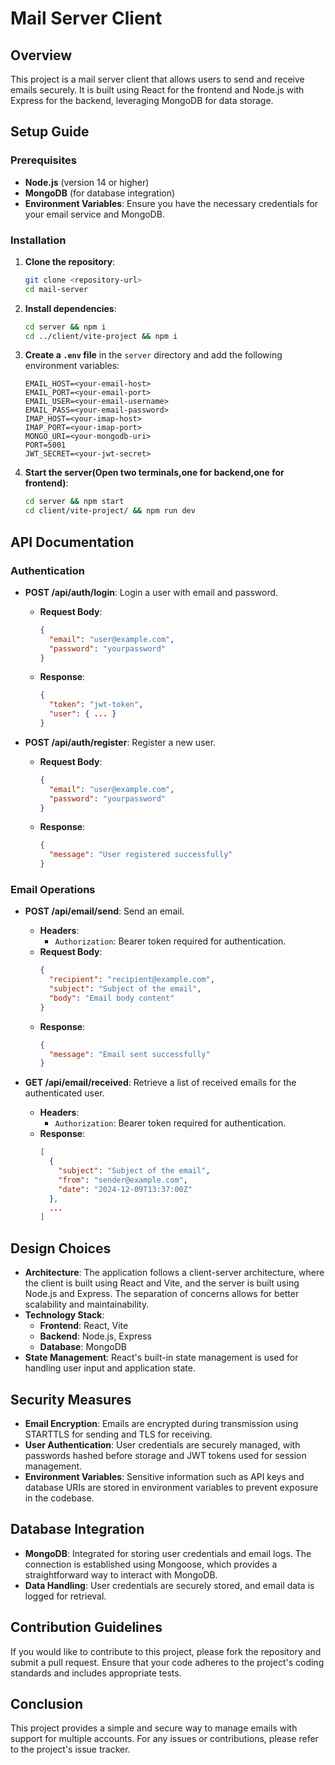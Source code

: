 # Mail Server Client

## Overview
This project is a mail server client that allows users to send and receive emails securely. It is built using React for the frontend and Node.js with Express for the backend, leveraging MongoDB for data storage.

## Setup Guide

### Prerequisites
- **Node.js** (version 14 or higher)
- **MongoDB** (for database integration)
- **Environment Variables**: Ensure you have the necessary credentials for your email service and MongoDB.

### Installation
1. **Clone the repository**:
   ```bash
   git clone <repository-url>
   cd mail-server
   ```
2. **Install dependencies**:
   ```bash
   cd server && npm i
   cd ../client/vite-project && npm i
   ```
3. **Create a `.env` file** in the `server` directory and add the following environment variables:
   ```plaintext
   EMAIL_HOST=<your-email-host>
   EMAIL_PORT=<your-email-port>
   EMAIL_USER=<your-email-username>
   EMAIL_PASS=<your-email-password>
   IMAP_HOST=<your-imap-host>
   IMAP_PORT=<your-imap-port>
   MONGO_URI=<your-mongodb-uri>
   PORT=5001
   JWT_SECRET=<your-jwt-secret>
   ```
4. **Start the server(Open two terminals,one for backend,one for frontend)**:
   ```bash
   cd server && npm start
   cd client/vite-project/ && npm run dev
   ```

## API Documentation
### Authentication
- **POST /api/auth/login**: Login a user with email and password.
  - **Request Body**:
    ```json
    {
      "email": "user@example.com",
      "password": "yourpassword"
    }
    ```
  - **Response**:
    ```json
    {
      "token": "jwt-token",
      "user": { ... }
    }
    ```

- **POST /api/auth/register**: Register a new user.
  - **Request Body**:
    ```json
    {
      "email": "user@example.com",
      "password": "yourpassword"
    }
    ```
  - **Response**:
    ```json
    {
      "message": "User registered successfully"
    }
    ```

### Email Operations
- **POST /api/email/send**: Send an email.
  - **Headers**:
    - `Authorization`: Bearer token required for authentication.
  - **Request Body**:
    ```json
    {
      "recipient": "recipient@example.com",
      "subject": "Subject of the email",
      "body": "Email body content"
    }
    ```
  - **Response**:
    ```json
    {
      "message": "Email sent successfully"
    }
    ```

- **GET /api/email/received**: Retrieve a list of received emails for the authenticated user.
  - **Headers**:
    - `Authorization`: Bearer token required for authentication.
  - **Response**:
    ```json
    [
      {
        "subject": "Subject of the email",
        "from": "sender@example.com",
        "date": "2024-12-09T13:37:00Z"
      },
      ...
    ]
    ```

## Design Choices
- **Architecture**: The application follows a client-server architecture, where the client is built using React and Vite, and the server is built using Node.js and Express. The separation of concerns allows for better scalability and maintainability.
- **Technology Stack**:
  - **Frontend**: React, Vite
  - **Backend**: Node.js, Express
  - **Database**: MongoDB
- **State Management**: React's built-in state management is used for handling user input and application state.

## Security Measures
- **Email Encryption**: Emails are encrypted during transmission using STARTTLS for sending and TLS for receiving.
- **User Authentication**: User credentials are securely managed, with passwords hashed before storage and JWT tokens used for session management.
- **Environment Variables**: Sensitive information such as API keys and database URIs are stored in environment variables to prevent exposure in the codebase.

## Database Integration
- **MongoDB**: Integrated for storing user credentials and email logs. The connection is established using Mongoose, which provides a straightforward way to interact with MongoDB.
- **Data Handling**: User credentials are securely stored, and email data is logged for retrieval.

## Contribution Guidelines
If you would like to contribute to this project, please fork the repository and submit a pull request. Ensure that your code adheres to the project's coding standards and includes appropriate tests.

## Conclusion
This project provides a simple and secure way to manage emails with support for multiple accounts. For any issues or contributions, please refer to the project's issue tracker.
